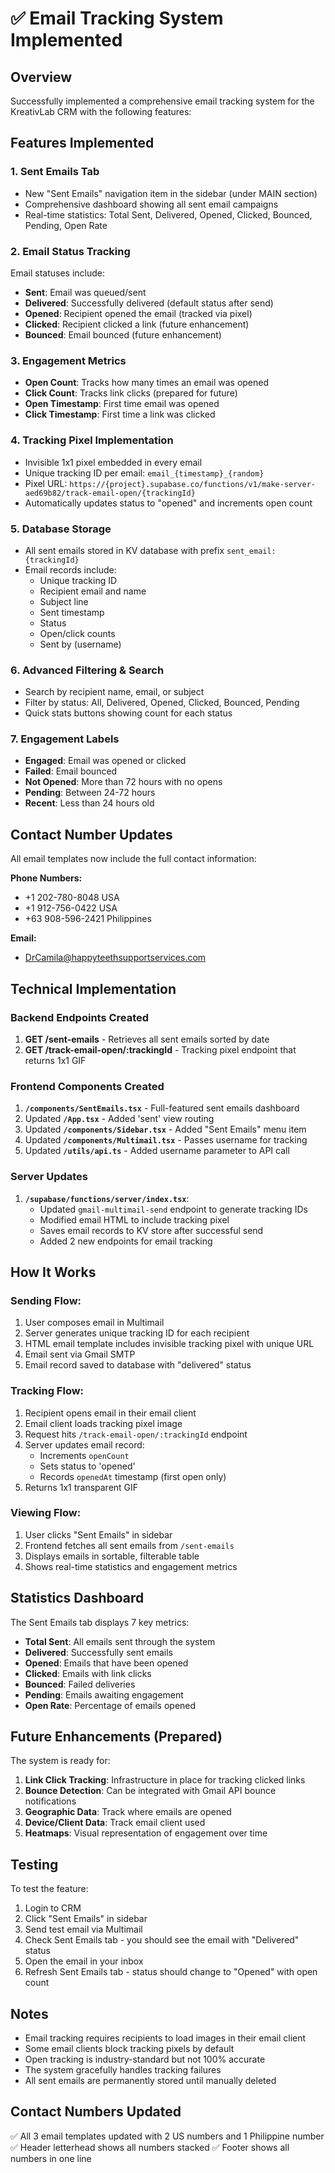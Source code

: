 # ✅ Email Tracking System Implemented

## Overview
Successfully implemented a comprehensive email tracking system for the KreativLab CRM with the following features:

## Features Implemented

### 1. **Sent Emails Tab** 
- New "Sent Emails" navigation item in the sidebar (under MAIN section)
- Comprehensive dashboard showing all sent email campaigns
- Real-time statistics: Total Sent, Delivered, Opened, Clicked, Bounced, Pending, Open Rate

### 2. **Email Status Tracking**
Email statuses include:
- **Sent**: Email was queued/sent
- **Delivered**: Successfully delivered (default status after send)
- **Opened**: Recipient opened the email (tracked via pixel)
- **Clicked**: Recipient clicked a link (future enhancement)
- **Bounced**: Email bounced (future enhancement)

### 3. **Engagement Metrics**
- **Open Count**: Tracks how many times an email was opened
- **Click Count**: Tracks link clicks (prepared for future)
- **Open Timestamp**: First time email was opened
- **Click Timestamp**: First time a link was clicked

### 4. **Tracking Pixel Implementation**
- Invisible 1x1 pixel embedded in every email
- Unique tracking ID per email: `email_{timestamp}_{random}`
- Pixel URL: `https://{project}.supabase.co/functions/v1/make-server-aed69b82/track-email-open/{trackingId}`
- Automatically updates status to "opened" and increments open count

### 5. **Database Storage**
- All sent emails stored in KV database with prefix `sent_email:{trackingId}`
- Email records include:
  - Unique tracking ID
  - Recipient email and name
  - Subject line
  - Sent timestamp
  - Status
  - Open/click counts
  - Sent by (username)

### 6. **Advanced Filtering & Search**
- Search by recipient name, email, or subject
- Filter by status: All, Delivered, Opened, Clicked, Bounced, Pending
- Quick stats buttons showing count for each status

### 7. **Engagement Labels**
- **Engaged**: Email was opened or clicked
- **Failed**: Email bounced
- **Not Opened**: More than 72 hours with no opens
- **Pending**: Between 24-72 hours
- **Recent**: Less than 24 hours old

## Contact Number Updates
All email templates now include the full contact information:

**Phone Numbers:**
- +1 202-780-8048 USA
- +1 912-756-0422 USA  
- +63 908-596-2421 Philippines

**Email:**
- DrCamila@happyteethsupportservices.com

## Technical Implementation

### Backend Endpoints Created
1. **GET /sent-emails** - Retrieves all sent emails sorted by date
2. **GET /track-email-open/:trackingId** - Tracking pixel endpoint that returns 1x1 GIF

### Frontend Components Created
1. **`/components/SentEmails.tsx`** - Full-featured sent emails dashboard
2. Updated **`/App.tsx`** - Added 'sent' view routing
3. Updated **`/components/Sidebar.tsx`** - Added "Sent Emails" menu item
4. Updated **`/components/Multimail.tsx`** - Passes username for tracking
5. Updated **`/utils/api.ts`** - Added username parameter to API call

### Server Updates
1. **`/supabase/functions/server/index.tsx`**:
   - Updated `gmail-multimail-send` endpoint to generate tracking IDs
   - Modified email HTML to include tracking pixel
   - Saves email records to KV store after successful send
   - Added 2 new endpoints for email tracking

## How It Works

### Sending Flow:
1. User composes email in Multimail
2. Server generates unique tracking ID for each recipient
3. HTML email template includes invisible tracking pixel with unique URL
4. Email sent via Gmail SMTP
5. Email record saved to database with "delivered" status

### Tracking Flow:
1. Recipient opens email in their email client
2. Email client loads tracking pixel image
3. Request hits `/track-email-open/:trackingId` endpoint
4. Server updates email record:
   - Increments `openCount`
   - Sets status to 'opened'
   - Records `openedAt` timestamp (first open only)
5. Returns 1x1 transparent GIF

### Viewing Flow:
1. User clicks "Sent Emails" in sidebar
2. Frontend fetches all sent emails from `/sent-emails`
3. Displays emails in sortable, filterable table
4. Shows real-time statistics and engagement metrics

## Statistics Dashboard

The Sent Emails tab displays 7 key metrics:
- **Total Sent**: All emails sent through the system
- **Delivered**: Successfully sent emails
- **Opened**: Emails that have been opened
- **Clicked**: Emails with link clicks
- **Bounced**: Failed deliveries
- **Pending**: Emails awaiting engagement
- **Open Rate**: Percentage of emails opened

## Future Enhancements (Prepared)

The system is ready for:
1. **Link Click Tracking**: Infrastructure in place for tracking clicked links
2. **Bounce Detection**: Can be integrated with Gmail API bounce notifications
3. **Geographic Data**: Track where emails are opened
4. **Device/Client Data**: Track email client used
5. **Heatmaps**: Visual representation of engagement over time

## Testing

To test the feature:
1. Login to CRM
2. Click "Sent Emails" in sidebar
3. Send test email via Multimail
4. Check Sent Emails tab - you should see the email with "Delivered" status
5. Open the email in your inbox
6. Refresh Sent Emails tab - status should change to "Opened" with open count

## Notes

- Email tracking requires recipients to load images in their email client
- Some email clients block tracking pixels by default
- Open tracking is industry-standard but not 100% accurate
- The system gracefully handles tracking failures
- All sent emails are permanently stored until manually deleted

## Contact Numbers Updated
✅ All 3 email templates updated with 2 US numbers and 1 Philippine number
✅ Header letterhead shows all numbers stacked
✅ Footer shows all numbers in one line
